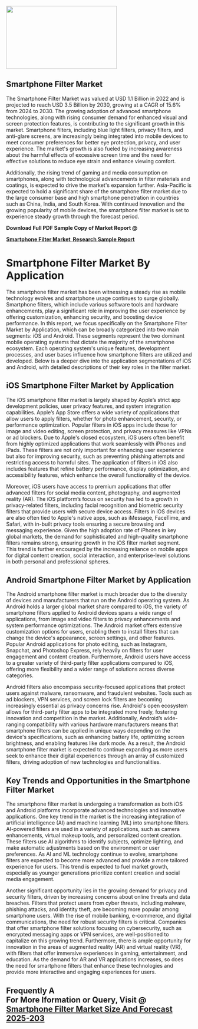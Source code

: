 <p><img class="alignnone size-medium wp-image-20088" src="https://ffe5etoiles.com/wp-content/uploads/2024/12/MST1-300x171.png" alt="" width="300" height="171" /></p><p><p> <h2>Smartphone Filter Market </h2><p>The Smartphone Filter Market was valued at USD 1.1 Billion in 2022 and is projected to reach USD 3.5 Billion by 2030, growing at a CAGR of 15.6% from 2024 to 2030. The growing adoption of advanced smartphone technologies, along with rising consumer demand for enhanced visual and screen protection features, is contributing to the significant growth in this market. Smartphone filters, including blue light filters, privacy filters, and anti-glare screens, are increasingly being integrated into mobile devices to meet consumer preferences for better eye protection, privacy, and user experience. The market's growth is also fueled by increasing awareness about the harmful effects of excessive screen time and the need for effective solutions to reduce eye strain and enhance viewing comfort.</p><p>Additionally, the rising trend of gaming and media consumption on smartphones, along with technological advancements in filter materials and coatings, is expected to drive the market's expansion further. Asia-Pacific is expected to hold a significant share of the smartphone filter market due to the large consumer base and high smartphone penetration in countries such as China, India, and South Korea. With continued innovation and the growing popularity of mobile devices, the smartphone filter market is set to experience steady growth through the forecast period.</p></p><p><strong>Download Full PDF Sample Copy of Market Report @</strong></p><p><strong><a href="https://www.verifiedmarketreports.com/download-sample/?rid=291506&utm_source=Sites-google&utm_medium=265" target="_blank">Smartphone Filter Market &nbsp;Research Sample Report</a></strong></p><p><h1>Smartphone Filter Market By Application</h1><p>The smartphone filter market has been witnessing a steady rise as mobile technology evolves and smartphone usage continues to surge globally. Smartphone filters, which include various software tools and hardware enhancements, play a significant role in improving the user experience by offering customization, enhancing security, and boosting device performance. In this report, we focus specifically on the Smartphone Filter Market by Application, which can be broadly categorized into two main segments: iOS and Android. These segments represent the two dominant mobile operating systems that dictate the majority of the smartphone ecosystem. Each operating system's unique features, development processes, and user bases influence how smartphone filters are utilized and developed. Below is a deeper dive into the application segmentations of iOS and Android, with detailed descriptions of their key roles in the filter market.<h2>iOS Smartphone Filter Market by Application</h2><p>The iOS smartphone filter market is largely shaped by Apple’s strict app development policies, user privacy features, and system integration capabilities. Apple’s App Store offers a wide variety of applications that allow users to apply filters, whether for photo enhancement, security, or performance optimization. Popular filters in iOS apps include those for image and video editing, screen protection, and privacy measures like VPNs or ad blockers. Due to Apple's closed ecosystem, iOS users often benefit from highly optimized applications that work seamlessly with iPhones and iPads. These filters are not only important for enhancing user experience but also for improving security, such as preventing phishing attempts and restricting access to harmful sites. The application of filters in iOS also includes features that refine battery performance, display optimization, and accessibility features, which enhance the overall functionality of the device.<p>Moreover, iOS users have access to premium applications that offer advanced filters for social media content, photography, and augmented reality (AR). The iOS platform’s focus on security has led to a growth in privacy-related filters, including facial recognition and biometric security filters that provide users with secure device access. Filters in iOS devices are also often tied to Apple's native apps, such as iMessage, FaceTime, and Safari, with in-built privacy tools ensuring a secure browsing and messaging experience. Given the high adoption rate of iPhones in key global markets, the demand for sophisticated and high-quality smartphone filters remains strong, ensuring growth in the iOS filter market segment. This trend is further encouraged by the increasing reliance on mobile apps for digital content creation, social interaction, and enterprise-level solutions in both personal and professional spheres.<h2>Android Smartphone Filter Market by Application</h2><p>The Android smartphone filter market is much broader due to the diversity of devices and manufacturers that run on the Android operating system. As Android holds a larger global market share compared to iOS, the variety of smartphone filters applied to Android devices spans a wide range of applications, from image and video filters to privacy enhancements and system performance optimizations. The Android market offers extensive customization options for users, enabling them to install filters that can change the device's appearance, screen settings, and other features. Popular Android applications for photo editing, such as Instagram, Snapchat, and Photoshop Express, rely heavily on filters for user engagement and content creation. Furthermore, Android users have access to a greater variety of third-party filter applications compared to iOS, offering more flexibility and a wider range of solutions across diverse categories.<p>Android filters also encompass security-focused applications that protect users against malware, ransomware, and fraudulent websites. Tools such as ad blockers, VPN services, and screen lock filters are becoming increasingly essential as privacy concerns rise. Android's open ecosystem allows for third-party filter apps to be integrated more freely, fostering innovation and competition in the market. Additionally, Android’s wide-ranging compatibility with various hardware manufacturers means that smartphone filters can be applied in unique ways depending on the device's specifications, such as enhancing battery life, optimizing screen brightness, and enabling features like dark mode. As a result, the Android smartphone filter market is expected to continue expanding as more users seek to enhance their digital experiences through an array of customized filters, driving adoption of new technologies and functionalities.<h2>Key Trends and Opportunities in the Smartphone Filter Market</h2><p>The smartphone filter market is undergoing a transformation as both iOS and Android platforms incorporate advanced technologies and innovative applications. One key trend in the market is the increasing integration of artificial intelligence (AI) and machine learning (ML) into smartphone filters. AI-powered filters are used in a variety of applications, such as camera enhancements, virtual makeup tools, and personalized content creation. These filters use AI algorithms to identify subjects, optimize lighting, and make automatic adjustments based on the environment or user preferences. As AI and ML technology continue to evolve, smartphone filters are expected to become more advanced and provide a more tailored experience for users. This trend is expected to fuel market growth, especially as younger generations prioritize content creation and social media engagement.<p>Another significant opportunity lies in the growing demand for privacy and security filters, driven by increasing concerns about online threats and data breaches. Filters that protect users from cyber threats, including malware, phishing attacks, and identity theft, are becoming more popular among smartphone users. With the rise of mobile banking, e-commerce, and digital communications, the need for robust security filters is critical. Companies that offer smartphone filter solutions focusing on cybersecurity, such as encrypted messaging apps or VPN services, are well-positioned to capitalize on this growing trend. Furthermore, there is ample opportunity for innovation in the areas of augmented reality (AR) and virtual reality (VR), with filters that offer immersive experiences in gaming, entertainment, and education. As the demand for AR and VR applications increases, so does the need for smartphone filters that enhance these technologies and provide more interactive and engaging experiences for users.<h2>Frequently A<strong><br />For More Iformation or Query, Visit @ <a href="https://www.verifiedmarketreports.com/product/smartphone-filter-market/" target="_blank">Smartphone Filter Market Size And Forecast 2025-203</a></strong></p>

